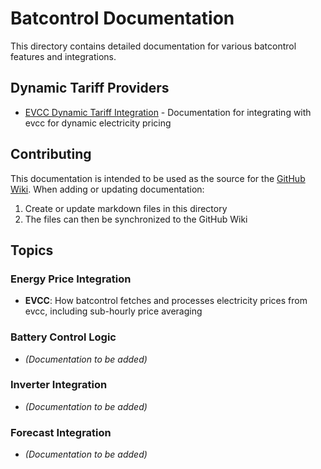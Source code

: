 # Batcontrol Documentation

This directory contains detailed documentation for various batcontrol features and integrations.

## Dynamic Tariff Providers

- [EVCC Dynamic Tariff Integration](evcc-dynamic-tariff.md) - Documentation for integrating with evcc for dynamic electricity pricing

## Contributing

This documentation is intended to be used as the source for the [GitHub Wiki](https://github.com/muexxl/batcontrol/wiki). When adding or updating documentation:

1. Create or update markdown files in this directory
2. The files can then be synchronized to the GitHub Wiki

## Topics

### Energy Price Integration
- **EVCC**: How batcontrol fetches and processes electricity prices from evcc, including sub-hourly price averaging

### Battery Control Logic
- *(Documentation to be added)*

### Inverter Integration
- *(Documentation to be added)*

### Forecast Integration
- *(Documentation to be added)*
